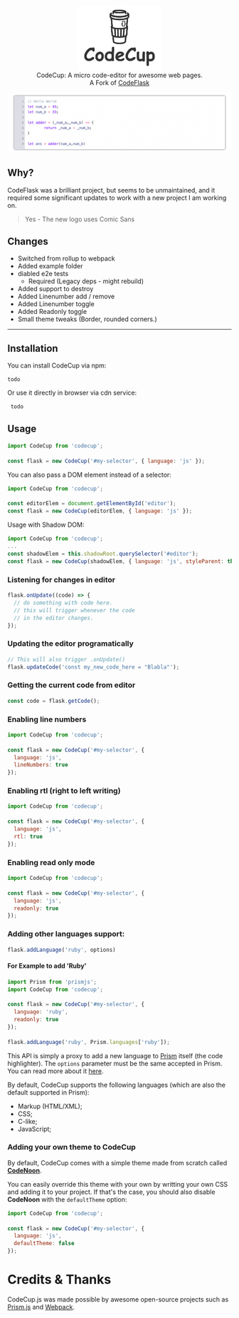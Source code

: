 
<p align="center">
  <img src="assets/logo.png" width="190"><br>
    CodeCup: A micro code-editor for awesome web pages.<br>
    A Fork of <a href="https://github.com/kazzkiq/CodeFlask">CodeFlask</a>
</p>

<p align="center">
  <img src="assets/code.png" width="739">
</p>

## Why?
CodeFlask was a brilliant project, but seems to be unmaintained, and it required some significant updates to work with a new project I am working on.

> Yes - The new logo uses Comic Sans


## Changes
* Switched from rollup to webpack
* Added example folder 
* diabled e2e tests 
  * Required (Legacy deps - might rebuild)
* Added support to destroy
* Added Linenumber add / remove 
* Added Linenumber toggle
* Added Readonly toggle
* Small theme tweaks (Border, rounded corners.)
---

## Installation

You can install CodeCup via npm:

```
todo
```

Or use it directly in browser via cdn service:

```
 todo
```

## Usage

```js
import CodeCup from 'codecup';

const flask = new CodeCup('#my-selector', { language: 'js' });
```
You can also pass a DOM element instead of a selector:
```js
import CodeCup from 'codecup';

const editorElem = document.getElementById('editor');
const flask = new CodeCup(editorElem, { language: 'js' });
```
Usage with Shadow DOM:
```js
import CodeCup from 'codecup';
...
const shadowElem = this.shadowRoot.querySelector('#editor');
const flask = new CodeCup(shadowElem, { language: 'js', styleParent: this.shadowRoot });
```
### Listening for changes in editor

```js
flask.onUpdate((code) => {
  // do something with code here.
  // this will trigger whenever the code
  // in the editor changes.
});
```

### Updating the editor programatically

```js
// This will also trigger .onUpdate()
flask.updateCode('const my_new_code_here = "Blabla"');
```

### Getting the current code from editor

```js
const code = flask.getCode();
```

### Enabling line numbers

```js
import CodeCup from 'codecup';

const flask = new CodeCup('#my-selector', {
  language: 'js',
  lineNumbers: true
});
```

### Enabling rtl (right to left writing)

```js
import CodeCup from 'codecup';

const flask = new CodeCup('#my-selector', {
  language: 'js',
  rtl: true
});
```

### Enabling read only mode

```js
import CodeCup from 'codecup';

const flask = new CodeCup('#my-selector', {
  language: 'js',
  readonly: true
});
```

### Adding other languages support:

```js
flask.addLanguage('ruby', options)
```

#### For Example to add 'Ruby'

```js
import Prism from 'prismjs';
import CodeCup from 'codecup';

const flask = new CodeCup('#my-selector', {
  language: 'ruby',
  readonly: true
});

flask.addLanguage('ruby', Prism.languages['ruby']);
```

This API is simply a proxy to add a new language to [Prism](http://prismjs.com/) itself (the code highlighter). The `options` parameter must be the same accepted in Prism. You can read more about it [here](http://prismjs.com/extending.html#language-definitions).

By default, CodeCup supports the following languages (which are also the default supported in Prism):

- Markup (HTML/XML);
- CSS;
- C-like;
- JavaScript;

### Adding your own theme to CodeCup

By default, CodeCup comes with a simple theme made from scratch called **[CodeNoon](https://github.com/kazzkiq/CodeCup.js/blob/master/src/styles/theme-default.js)**.

You can easily override this theme with your own by writting your own CSS and adding it to your project. If that's the case, you should also disable **CodeNoon** with the `defaultTheme` option:

```js
import CodeCup from 'codecup';

const flask = new CodeCup('#my-selector', {
  language: 'js',
  defaultTheme: false
});
```

# Credits & Thanks

CodeCup.js was made possible by awesome open-source projects such as [Prism.js](https://github.com/PrismJS/prism) and [Webpack](https://github.com/webpack).
